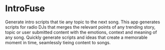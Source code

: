 # IntroFuse
Generate intro scripts that tie any topic to the next song.
This app generates scripts for radio DJs that merges the relevant points of any trending story, topic or user submitted content with the emotions, context and meaning of any song. Quickly generate scripts and ideas that create a memorable moment in time, seamlessly tieing content to songs. 
